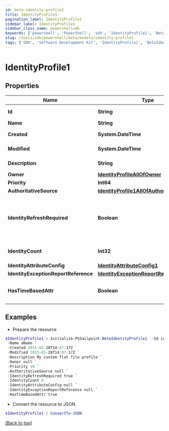 ```yaml
---
id: beta-identity-profile1
title: IdentityProfile1
pagination_label: IdentityProfile1
sidebar_label: IdentityProfile1
sidebar_class_name: powershellsdk
keywords: ['powershell', 'PowerShell', 'sdk', 'IdentityProfile1', 'BetaIdentityProfile1'] 
slug: /tools/sdk/powershell/beta/models/identity-profile1
tags: ['SDK', 'Software Development Kit', 'IdentityProfile1', 'BetaIdentityProfile1']
---
```



# IdentityProfile1

## Properties

Name | Type | Description | Notes
------------ | ------------- | ------------- | -------------
**Id** | **String** | System-generated unique ID of the Object | [optional] [readonly] 
**Name** | **String** | Name of the Object | [required]
**Created** | **System.DateTime** | Creation date of the Object | [optional] [readonly] 
**Modified** | **System.DateTime** | Last modification date of the Object | [optional] [readonly] 
**Description** | **String** | Identity profile's description. | [optional] 
**Owner** | [**IdentityProfileAllOfOwner**](identity-profile-all-of-owner) |  | [optional] 
**Priority** | **Int64** | Identity profile's priority. | [optional] 
**AuthoritativeSource** | [**IdentityProfile1AllOfAuthoritativeSource**](identity-profile1-all-of-authoritative-source) |  | [required]
**IdentityRefreshRequired** | **Boolean** | Set this value to 'True' if an identity refresh is necessary. You would typically want to trigger an identity refresh when a change has been made on the source. | [optional] [default to $false]
**IdentityCount** | **Int32** | Number of identities belonging to the identity profile. | [optional] 
**IdentityAttributeConfig** | [**IdentityAttributeConfig1**](identity-attribute-config1) |  | [optional] 
**IdentityExceptionReportReference** | [**IdentityExceptionReportReference1**](identity-exception-report-reference1) |  | [optional] 
**HasTimeBasedAttr** | **Boolean** | Indicates the value of `requiresPeriodicRefresh` attribute for the identity profile. | [optional] [default to $false]

## Examples

- Prepare the resource
```powershell
$IdentityProfile1 = Initialize-PSSailpoint.BetaIdentityProfile1  -Id id12345 `
 -Name aName `
 -Created 2015-05-28T14:07:17Z `
 -Modified 2015-05-28T14:07:17Z `
 -Description My custom flat file profile `
 -Owner null `
 -Priority 10 `
 -AuthoritativeSource null `
 -IdentityRefreshRequired true `
 -IdentityCount 8 `
 -IdentityAttributeConfig null `
 -IdentityExceptionReportReference null `
 -HasTimeBasedAttr true
```

- Convert the resource to JSON
```powershell
$IdentityProfile1 | ConvertTo-JSON
```


[[Back to top]](#) 

